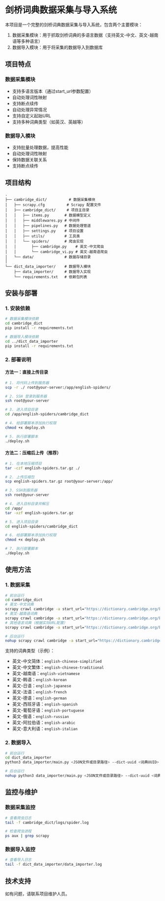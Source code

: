 # 剑桥词典数据采集与导入系统

本项目是一个完整的剑桥词典数据采集与导入系统，包含两个主要模块：
1. 数据采集模块：用于抓取剑桥词典的多语言数据（支持英文-中文、英文-越南语等多种语言）
2. 数据导入模块：用于将采集的数据导入到数据库

## 项目特点

### 数据采集模块
- 支持多语言版本（通过start_url参数配置）
- 自动处理词性映射
- 支持断点续传
- 自动处理异常情况
- 支持自定义起始URL
- 支持多种词典类型（如英汉、英越等）

### 数据导入模块
- 支持批量处理数据，提高性能
- 自动处理词性映射
- 保持数据关联关系
- 支持断点续传

## 项目结构

```
.
├── cambridge_dict/          # 数据采集模块
│   ├── scrapy.cfg          # Scrapy 配置文件
│   ├── cambridge_dict/     # 项目主目录
│   │   ├── items.py       # 数据模型定义
│   │   ├── middlewares.py # 中间件
│   │   ├── pipelines.py   # 数据处理管道
│   │   ├── settings.py    # 项目设置
│   │   ├── utils/         # 工具类
│   │   └── spiders/       # 爬虫实现
│   │       ├── cambridge.py    # 英文-中文爬虫
│   │       └── cambridge_vi.py # 英文-越南语爬虫
│   └── data/              # 数据存储目录
│
└── dict_data_importer/    # 数据导入模块
    ├── data_importer/     # 数据导入实现
    └── requirements.txt   # 依赖包列表
```

## 安装与部署

### 1. 安装依赖

```bash
# 数据采集模块依赖
cd cambridge_dict
pip install -r requirements.txt

# 数据导入模块依赖
cd ../dict_data_importer
pip install -r requirements.txt
```

### 2. 部署说明

#### 方法一：直接上传目录
```bash
# 1. 将代码上传到服务器
scp -r ./ root@your-server:/app/english-spiders/

# 2. SSH 登录到服务器
ssh root@your-server

# 3. 进入项目目录
cd /app/english-spiders/cambridge_dict

# 4. 给部署脚本添加执行权限
chmod +x deploy.sh

# 5. 执行部署脚本
./deploy.sh
```

#### 方法二：压缩后上传（推荐）
```bash
# 1. 在本地压缩项目
tar -czf english-spiders.tar.gz ./

# 2. 上传压缩包
scp english-spiders.tar.gz root@your-server:/app/

# 3. SSH到服务器
ssh root@your-server

# 4. 进入目标目录并解压
cd /app/
tar -xzf english-spiders.tar.gz

# 5. 进入项目目录
cd english-spiders/cambridge_dict

# 6. 给部署脚本添加执行权限
chmod +x deploy.sh

# 7. 执行部署脚本
./deploy.sh
```

## 使用方法

### 1. 数据采集

```bash
# 前台运行
cd cambridge_dict
# 英文-中文词典
scrapy crawl cambridge -a start_url="https://dictionary.cambridge.org/browse/english-chinese-simplified/"
# 英文-越南语词典
scrapy crawl cambridge -a start_url="https://dictionary.cambridge.org/browse/english-vietnamese/"
# 其他语言词典（根据实际URL配置）
scrapy crawl cambridge -a start_url="https://dictionary.cambridge.org/browse/english-{language}/"

# 后台运行
nohup scrapy crawl cambridge -a start_url="https://dictionary.cambridge.org/browse/english-chinese-simplified/" > spider.log 2>&1 &
```

支持的词典类型（示例）：
- 英文-中文简体：`english-chinese-simplified`
- 英文-中文繁体：`english-chinese-traditional`
- 英文-越南语：`english-vietnamese`
- 英文-韩语：`english-korean`
- 英文-日语：`english-japanese`
- 英文-法语：`english-french`
- 英文-德语：`english-german`
- 英文-西班牙语：`english-spanish`
- 英文-葡萄牙语：`english-portuguese`
- 英文-俄语：`english-russian`
- 英文-阿拉伯语：`english-arabic`
- 英文-意大利语：`english-italian`

### 2. 数据导入

```bash
# 前台运行
cd dict_data_importer
python3 data_importer/main.py <JSON文件或目录路径> --dict-uuid <词典UUID>

# 后台运行
nohup python3 data_importer/main.py <JSON文件或目录路径> --dict-uuid <词典UUID> > data_importer.log 2>&1 &
```

## 监控与维护

### 数据采集监控
```bash
# 查看爬虫日志
tail -f cambridge_dict/logs/spider.log

# 检查爬虫进程
ps aux | grep scrapy
```

### 数据导入监控
```bash
# 查看导入日志
tail -f dict_data_importer/data_importer.log
```

## 技术支持

如有问题，请联系项目维护人员。 